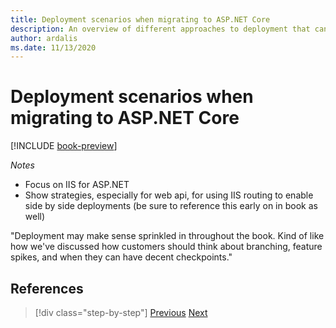 ```yaml
---
title: Deployment scenarios when migrating to ASP.NET Core
description: An overview of different approaches to deployment that can be used when porting from ASP.NET to ASP.NET Core, allowing side-by-side and phased migrations.
author: ardalis
ms.date: 11/13/2020
---
```


# Deployment scenarios when migrating to ASP.NET Core

[!INCLUDE [book-preview](../../../includes/book-preview.md)]

*Notes*

- Focus on IIS for ASP.NET
- Show strategies, especially for web api, for using IIS routing to enable side by side deployments (be sure to reference this early on in book as well)

"Deployment may make sense sprinkled in throughout the book. Kind of like how we've discussed how customers should think about branching, feature spikes, and when they can have decent checkpoints."

## References

>[!div class="step-by-step"]
>[Previous](example-migration-eshop.md)
>[Next](summary.md)
